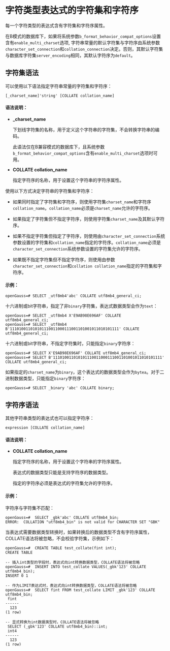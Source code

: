 # 字符类型表达式的字符集和字符序<a name="字符类型表达式的字符集和字符序"></a>

每一个字符类型的表达式含有字符集和字符序属性。

在B模式的数据库下，如果将系统参数`b_format_behavior_compat_options`设置含有`enable_multi_charset`选项, 字符串常量的默认字符集与字符序由系统参数`character_set_connection`和`collation_connection`决定。否则，其默认字符集与数据库字符集`server_encoding`相同，其默认字符序为`default`。

## 字符集语法

可以使用以下语法指定字符串常量的字符集和字符序：

```
[_charset_name]'string' [COLLATE collation_name]
```

#### 语法说明：

-   **\_charset\_name**

    下划线字符集的名称，用于定义这个字符串的字符集，不会转换字符串的编码。
    
    此语法仅在B兼容模式的数据库下，且系统参数`b_format_behavior_compat_options`含有`enable_multi_charset`选项时可用。

-   **COLLATE collation\_name**

    指定字符序的名称，用于设置这个字符串的字符序属性。

使用以下方式决定字符串的字符集和字符序：

-   如果同时指定了字符集和字符序，则使用字符集`charset_name`和字符序`collation_name`。`collation_name`必须是`charset_name`允许的字符序。

-   如果指定了字符集但不指定字符序，则使用字符集`charset_name`及其默认字符序。

-   如果不指定字符集但指定了字符序，则使用由`character_set_connection`系统参数设置的字符集和`collation_name`指定的字符序。`collation_name`必须是`character_set_connection`系统参数设置的字符集允许的字符序。

-   如果既不指定字符集但不指定字符序，则使用由参数`character_set_connection`和`collation collation_name`指定的字符集和字符序。

#### 示例：

```
openGauss=# SELECT _utf8mb4'abc' COLLATE utf8mb4_general_ci;
```

十六进制或bit字符串，指定了非`binary`字符集，表达式数据类型会作为`text`：

```
openGauss=# SELECT _utf8mb4 X'E9AB98E696AF' COLLATE utf8mb4_general_ci;
openGauss=# SELECT _utf8mb4 B'111010011010101110011000111001101001011010101111' COLLATE utf8mb4_general_ci;
```

十六进制或bit字符串，不指定字符集时，只能指定`binary`字符序：

```
openGauss=# SELECT X'E9AB98E696AF' COLLATE utf8mb4_general_ci;
openGauss=# SELECT B'111010011010101110011000111001101001011010101111' COLLATE utf8mb4_general_ci;
```

如果指定的`charset_name`为`binary`，这个表达式的数据类型会作为`bytea`。对于二进制数据类型，只能指定`binary`字符序：

```
openGauss=# SELECT _binary 'abc' COLLATE binary;
```

## 字符序语法

其他字符串类型的表达式也可以指定字符序：

```
expression [COLLATE collation_name]
```

#### 语法说明：

-   **COLLATE collation\_name**

    指定字符序的名称，用于设置这个字符串的字符序属性。

    表达式的数据类型只能是支持字符序的数据类型。

    指定的字符序必须是表达式的字符集允许的字符序。

#### 示例：

字符序与字符集不匹配：

```
openGauss=#  SELECT _gbk'abc' COLLATE utf8mb4_bin;
ERROR:  COLLATION "utf8mb4_bin" is not valid for CHARACTER SET "GBK"
```

当表达式需要数据类型转换时，如果转换后的数据类型不含有字符序属性，COLLATE语法将被忽略，不会校验字符集，示例如下：

```
openGauss=#  CREATE TABLE test_collate(fint int);
CREATE TABLE

-- 插入int类型的字段时，表达式向int转换数据类型，COLLATE语法将被忽略
openGauss=#  INSERT INTO test_collate VALUES(_gbk'123' COLLATE utf8mb4_bin);
INSERT 0 1

-- 作为LIMIT表达式时，表达式向int转换数据类型，COLLATE语法将被忽略
openGauss=#  SELECT fint FROM test_collate LIMIT _gbk'123' COLLATE utf8mb4_bin;
 fint
------
  123
(1 row)

-- 显式转换为int数据类型时，COLLATE语法将被忽略
 SELECT (_gbk'123' COLLATE utf8mb4_bin)::int;
 int4
------
  123
(1 row)
```
